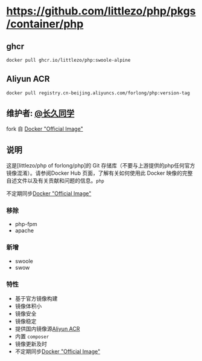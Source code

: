 # https://github.com/littlezo/php/pkgs/container/php

## ghcr
```sh
docker pull ghcr.io/littlezo/php:swoole-alpine
```

## Aliyun ACR
```sh
docker pull registry.cn-beijing.aliyuncs.com/forlong/php:version-tag
```


## 维护者: [@长久同学](https://github.com/littlezo/php)

fork 自 [Docker "Official Image"](https://github.com/docker-library/php) 

## 说明
这是[littlezo/php of forlong/php]的 Git 存储库（不要与上游提供的php任何官方镜像混淆）。请参阅Docker Hub 页面，了解有关如何使用此 Docker 映像的完整自述文件以及有关贡献和问题的信息。`php`

不定期同步[Docker "Official Image"](https://github.com/docker-library/php)

### 移除
  - php-fpm
  - apache
  
### 新增
  - swoole
  - swow
 
### 特性
  - 基于官方镜像构建
  - 镜像体积小
  - 镜像安全
  - 镜像稳定
  - 提供国内镜像源[Aliyun ACR](https://cr.console.aliyun.com/cn-beijing/instances/repositories)
  - 内置 `composer`
  - 镜像更新及时
  - 不定期同步[Docker "Official Image"](https://github.com/docker-library/php)

